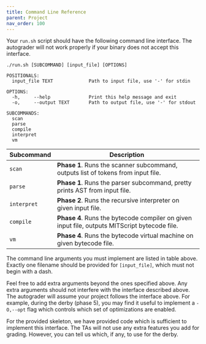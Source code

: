 ```yaml
---
title: Command Line Reference
parent: Project
nav_order: 100
---
```


Your `run.sh` script should have the following command line interface. The autograder will not work properly if your binary does not accept this interface.

```
./run.sh [SUBCOMMAND] [input_file] [OPTIONS]

POSITIONALS:
  input_file TEXT             Path to input file, use '-' for stdin

OPTIONS:
  -h,     --help              Print this help message and exit
  -o,     --output TEXT       Path to output file, use '-' for stdout

SUBCOMMANDS:
  scan
  parse
  compile
  interpret
  vm
```

| **Subcommand**  | **Description**                                                                                |
| --------------- | ---------------------------------------------------------------------------------------------- |
| `scan`          | **Phase 1**. Runs the scanner subcommand, outputs list of tokens from input file.              |
| `parse`         | **Phase 1**. Runs the parser subcommand, pretty prints AST from input file.                    |
| `interpret`     | **Phase 2**. Runs the recursive interpreter on given input file.                               |
| `compile`       | **Phase 4**. Runs the bytecode compiler on given input file, outputs MITScript bytecode file.  |
| `vm`            | **Phase 4**. Runs the bytecode virtual machine on given bytecode file.                         |

The command line arguments you must implement are listed in table above. Exactly one filename should be provided for `[input_file]`, which must not begin with a dash.

Feel free to add extra arguments beyond the ones specified above. Any extra arguments should not interfere with the interface described above. The autograder will assume your project follows the interface above. For example, during the derby (phase 5), you may find it useful to implement a `-O,--opt` flag which controls which set of optimizations are enabled.

For the provided skeleton, we have provided code which is sufficient to implement this interface. The TAs will not use any extra features you add for grading. However, you can tell us which, if any, to use for the derby.